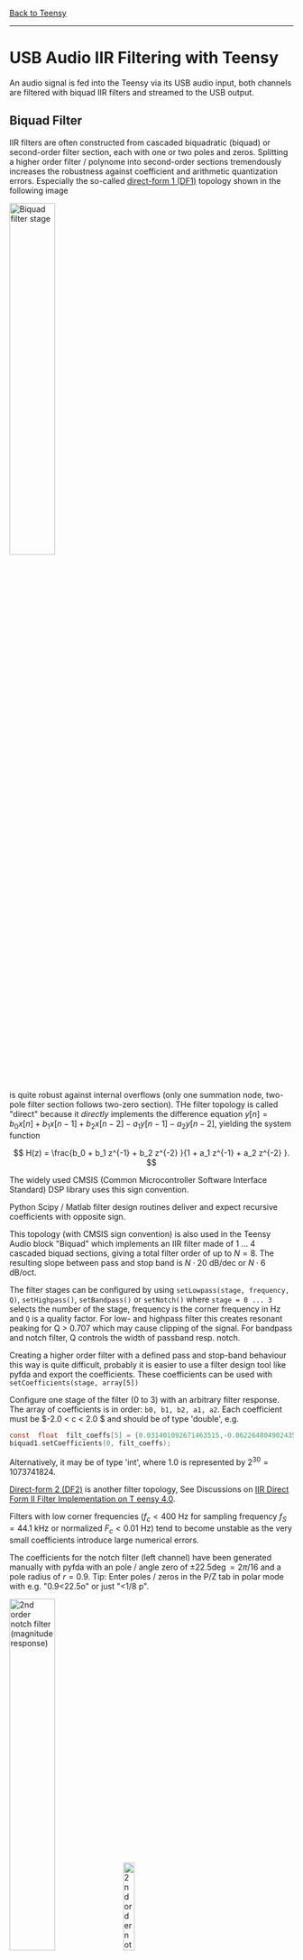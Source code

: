 [Back to Teensy](./teensy.md)

---

# USB Audio IIR Filtering with Teensy

An audio signal is fed into the Teensy via its USB audio input, both channels are filtered with biquad IIR filters and streamed to the USB output. 

## Biquad Filter

IIR filters are often constructed from cascaded biquadratic (biquad) or second-order filter section, each with one or two poles and zeros. Splitting a higher order filter / polynome into second-order sections tremendously increases the robustness against coefficient and arithmetic quantization errors. Especially the so-called [direct-form 1 (DF1)](https://ccrma.stanford.edu/~jos/fp/Direct_Form_I.html) topology shown in the following image

<img src="../img/biquad.png" alt="Biquad filter stage" width="40%"/>

is quite robust against internal overflows (only one summation node, two-pole filter section follows two-zero section). THe filter topology is called "direct" because it *directly* implements the difference equation 
$y[n] = b_0  x[n] + b_1  x[n-1] + b_2  x[n-2] - a_1  y[n-1] - a_2  y[n-2]$, yielding the system function

$$
H(z) = \frac{b_0 + b_1  z^{-1} + b_2 z^{-2} }{1 + a_1  z^{-1} + a_2 z^{-2} }.
$$

The widely used CMSIS (Common Microcontroller Software Interface Standard) DSP library uses this sign convention.

Python Scipy / Matlab filter design routines deliver and expect recursive coefficients with opposite sign.

This topology (with CMSIS sign convention) is also used in the Teensy Audio block "Biquad" which implements an IIR filter made of 1 ... 4 cascaded biquad sections, giving a total filter order of up to $N = 8$. The resulting slope between pass and stop band is $N \cdot 20$ dB/dec or $N \cdot 6$ dB/oct.

The filter stages can be configured by using `setLowpass(stage, frequency, Q)`, `setHighpass()`, `setBandpass()` or `setNotch()` where `stage = 0 ... 3` selects the number of the stage, frequency is the corner frequency in Hz and `Q` is a quality factor. For low- and highpass filter this creates resonant peaking for Q > 0.707 which may cause clipping of the signal. For bandpass and notch filter, Q controls the width of passband resp. notch.

Creating a higher order filter with a defined pass and stop-band behaviour this way is quite difficult, probably it is easier to use a filter design tool like pyfda and export the coefficients. These coefficients can be used with `setCoefficients(stage, array[5])`

Configure one stage of the filter (0 to 3) with an arbitrary filter response. The array of coefficients is in order: `b0, b1, b2, a1, a2`. Each coefficient must be $-2.0 < c < 2.0 $ and should be of type 'double', e.g.


```C
const  float  filt_coeffs[5] = {0.031401092671463515,-0.06226480490243592,0.03140109267146351, -1.9771444854408708,0.9778210073332062};
biquad1.setCoefficients(0, filt_coeffs);
```

Alternatively, it may be of type 'int', where 1.0 is represented by $2^{30} = 1073741824$.

[Direct-form 2 (DF2)](https://ccrma.stanford.edu/~jos/filters/Direct_Form_II.html) is another filter topology, See Discussions on 
[IIR Direct Form II Filter Implementation on T eensy 4.0](https://forum.pjrc.com/index.php?threads/iir-direct-form-ii-filter-implementation-on-teensy-4-0.69123/).

Filters with low corner frequencies ($f_c < 400$ Hz for sampling frequency $f_S = 44.1$ kHz or normalized $F_c < 0.01$ Hz) tend to become unstable as the very small coefficients introduce large numerical errors.

The coefficients for the notch filter (left channel) have been generated manually with pyfda with an pole / angle zero of $\pm 22.5 \deg = 2 \pi / 16$ and a pole radius of $r = 0.9$. Tip: Enter poles / zeros in the P/Z tab in polar mode with e.g. "0.9<22.5o" or just "<1/8 p".

<img src="../img/notch_2_hf.png" alt="2nd order notch filter (magnitude response)" width="40%"/><img src="../img/notch_2_pz.png" alt="2nd order notch filter (pole-zero plot)" width="20%"/>


The default pyfda filter (low-pass, elliptic, 4th order) has been exported for the right channel. There are two second-order sections to achieve a total order of 4. The resulting magnitude response and pole-zero plan are shown below

<img src="../img/ellip_4_lp_default_hf.png" alt="4th order elliptic filter (magnitude response)" width="40%"/><img src="../img/ellip_4_lp_default_pz.png" alt="4th order elliptic filter (pole-zero plot)" width="30%"/>

## Teensy GUI

<img src="../img/teensy_gui_audio_IIR_filter_biquad.png" alt="Teensy GUI: Filtering of USB audio with biquadIIR filters" width="30%"/>

## Code

Except for the `setup()` and `loop()` statements, the code has been generated by and exported from the Teensy Audio System Design Tool.

```C
#include <Audio.h>
#include <Wire.h>
#include <SPI.h>
#include <SD.h>
#include <SerialFlash.h>

// GUItool: begin automatically generated code
AudioInputUSB            usb_i;          //xy=385,219
AudioFilterBiquad        biquad_l;       //xy=530,203
AudioFilterBiquad        biquad_r;       //xy=530,236
AudioOutputUSB           usb_o;          //xy=681,219

AudioConnection          patchCord1(usb_i, 0, biquad_l, 0);
AudioConnection          patchCord2(usb_i, 1, biquad_r, 0);
AudioConnection          patchCord3(biquad_l, 0, usb_o, 0);
AudioConnection          patchCord4(biquad_r, 0, usb_o, 1);
// GUItool: end automatically generated code

double coeffs_notch[5] = {
    0.43393598816657514,
    -2.03415958401572e-07,
    0.4339359881665751,
    2.0341595841077975e-07,
    0.13212802366684975
};

// These coefficients could also be specified in a single {...}
double coeffs_lp[2][5] = {
    {
    0.005009993265049967,
    0.005370024900373366,
    0.005009993265049968,
    1.6295801387915057,
    -0.7159415650206529
    },
    {
    1.0,
    -0.47923815089965677,
    1.0,
    1.5523656037391145,
    -0.8935430745699543
    }
};

void setup() {
Serial.begin(9600);
delay(300);

AudioMemory(8);  // allocate buffer memory for audio streams

// Initialize the filter coefficients
biquad_l.setCoefficients(0, coeffs_notch);
for (int i=0; i<NUM_SECTONS; i+=5) { 
    biquad_r.setCoefficients(i, coeffs_lp[i:i-1]);
Serial.println("setup done");
}

unsigned long last_time = millis();

void loop()
{
// print information about processor and memory usage every 2500 ms
if (millis() - last_time >= 2500) {
    Serial.print("Proc = ");
    Serial.print(AudioProcessorUsage());  // usage in percent
    Serial.print(" (");    
    Serial.print(AudioProcessorUsageMax());  // max. processor usage
    Serial.print("),  Mem = ");
    Serial.print(AudioMemoryUsage());  // memory usage in blocks
    Serial.print(" (");    
    Serial.print(AudioMemoryUsageMax()); // max. memory usage in blocks
    Serial.println(")");
    last_time = millis();  // update time variable
    }
}
```

The filter coefficients are imported via `filters_iir.h`

```C
// filters_iir.h
#define NUM_SECTIONS 2  // Number of second-order sections
extern short low_pass[];
// extern short band_pass[];
```

and `filters_iir.cpp`

```C
// filters_iir.cpp
#include "filters_iir.h"
double low_pass[NUM_SECTIONS * 5] = {
#include "lp_1000_44100.h"
};

// double band_pass[NUM_COEFFS] = {
// #include "bp_1200_1700.h"
// };
```

which imports the actual coefficients for an IIR lowpass filter with a passband 0 ... 1000 Hz and a stopband 2000 ... 22050 Hz (f_S/2).

```C
// lp_1000_44100.h
double coeffs_lp[10] = {
    // two sections
    0.005009993265049967, 0.005370024900373366, 0.005009993265049968, 1.6295801387915057, -0.7159415650206529,
    1.0, -0.47923815089965677, 1.0, 1.5523656037391145, -0.8935430745699543
    }
...
## Measurement

Generate a stereo track with 44100 Hz sampling frequency and e.g. 5 s of white noise or a chirp signal. Record the filtered signal.

The recorded signal can be displayed as a time signal, analyzed as a periodogram (Analyze -> Plot Spectrum) or displayed as spectrogram (left panel, right mouse button -> Spectrogram).

## Further experiments / ideas
Swap the sections of the 4th order low-pass filter and compare the achievable SNR and the behaviour for large amplitude inputs.
---

[Back to Teensy](./teensy.md)